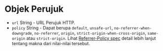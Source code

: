 # Objek Perujuk

* `url` String - URL Perujuk HTTP.
* `policy` String - Dapat berupa `default`, `unsafe-url`, `no-referrer-when-downgrade`, `no-referrer`, `origin`, `strict-origin-when-cross-origin`, `same-origin` atau `strict-origin`. Lihat [Referrer-Policy spec](https://developer.mozilla.org/en-US/docs/Web/HTTP/Headers/Referrer-Policy) detail lebih lanjut tentang makna dari nilai-nilai tersebut.
